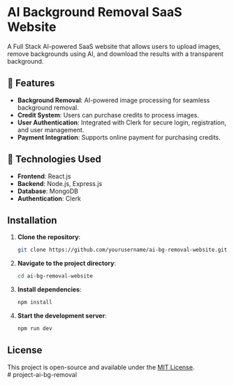 # AI Background Removal SaaS Website  

A Full Stack AI-powered SaaS website that allows users to upload images, remove backgrounds using AI, and download the results with a transparent background.  

## 🌟 Features 
- **Background Removal**: AI-powered image processing for seamless background removal.  
- **Credit System**: Users can purchase credits to process images.  
- **User Authentication**: Integrated with Clerk for secure login, registration, and user management.  
- **Payment Integration**: Supports online payment for purchasing credits.  

## 🔧 Technologies Used 
- **Frontend**: React.js  
- **Backend**: Node.js, Express.js  
- **Database**: MongoDB  
- **Authentication**: Clerk  

## Installation  
1. **Clone the repository**:  
   ```bash  
   git clone https://github.com/yourusername/ai-bg-removal-website.git  
   ```  

2. **Navigate to the project directory**:  
   ```bash  
   cd ai-bg-removal-website  
   ```  

3. **Install dependencies**:  
   ```bash  
   npm install  
   ```  

4. **Start the development server**:  
   ```bash  
   npm run dev  
   ```  

## License  
This project is open-source and available under the [MIT License](LICENSE).  
#   p r o j e c t - a i - b g - r e m o v a l  
 
